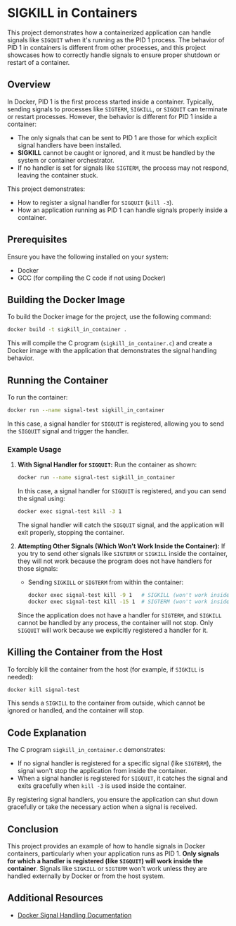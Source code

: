 # SIGKILL in Containers

This project demonstrates how a containerized application can handle signals like `SIGQUIT` when it's running as the PID 1 process. The behavior of PID 1 in containers is different from other processes, and this project showcases how to correctly handle signals to ensure proper shutdown or restart of a container.

## Overview

In Docker, PID 1 is the first process started inside a container. Typically, sending signals to processes like `SIGTERM`, `SIGKILL`, or `SIGQUIT` can terminate or restart processes. However, the behavior is different for PID 1 inside a container:

- The only signals that can be sent to PID 1 are those for which explicit signal handlers have been installed.
- **SIGKILL** cannot be caught or ignored, and it must be handled by the system or container orchestrator.
- If no handler is set for signals like `SIGTERM`, the process may not respond, leaving the container stuck.

This project demonstrates:
- How to register a signal handler for `SIGQUIT` (`kill -3`).
- How an application running as PID 1 can handle signals properly inside a container.

## Prerequisites

Ensure you have the following installed on your system:
- Docker
- GCC (for compiling the C code if not using Docker)

## Building the Docker Image

To build the Docker image for the project, use the following command:

```bash
docker build -t sigkill_in_container .
```

This will compile the C program (`sigkill_in_container.c`) and create a Docker image with the application that demonstrates the signal handling behavior.

## Running the Container

To run the container:

```bash
docker run --name signal-test sigkill_in_container
```

In this case, a signal handler for `SIGQUIT` is registered, allowing you to send the `SIGQUIT` signal and trigger the handler.

### Example Usage

1. **With Signal Handler for `SIGQUIT`:**
   Run the container as shown:
   ```bash
   docker run --name signal-test sigkill_in_container
   ```

   In this case, a signal handler for `SIGQUIT` is registered, and you can send the signal using:
   ```bash
   docker exec signal-test kill -3 1
   ```

   The signal handler will catch the `SIGQUIT` signal, and the application will exit properly, stopping the container.

2. **Attempting Other Signals (Which Won't Work Inside the Container):**
   If you try to send other signals like `SIGTERM` or `SIGKILL` inside the container, they will not work because the program does not have handlers for those signals:
   
   - Sending `SIGKILL` or `SIGTERM` from within the container:
     ```bash
     docker exec signal-test kill -9 1   # SIGKILL (won't work inside the container)
     docker exec signal-test kill -15 1  # SIGTERM (won't work inside the container)
     ```

   Since the application does not have a handler for `SIGTERM`, and `SIGKILL` cannot be handled by any process, the container will not stop. Only `SIGQUIT` will work because we explicitly registered a handler for it.

## Killing the Container from the Host

To forcibly kill the container from the host (for example, if `SIGKILL` is needed):

```bash
docker kill signal-test
```

This sends a `SIGKILL` to the container from outside, which cannot be ignored or handled, and the container will stop.

## Code Explanation

The C program `sigkill_in_container.c` demonstrates:

- If no signal handler is registered for a specific signal (like `SIGTERM`), the signal won't stop the application from inside the container.
- When a signal handler is registered for `SIGQUIT`, it catches the signal and exits gracefully when `kill -3` is used inside the container.

By registering signal handlers, you ensure the application can shut down gracefully or take the necessary action when a signal is received.

## Conclusion

This project provides an example of how to handle signals in Docker containers, particularly when your application runs as PID 1. **Only signals for which a handler is registered (like `SIGQUIT`) will work inside the container**. Signals like `SIGKILL` or `SIGTERM` won't work unless they are handled externally by Docker or from the host system.

## Additional Resources

- [Docker Signal Handling Documentation](https://docs.docker.com/engine/reference/builder/#cmd)
